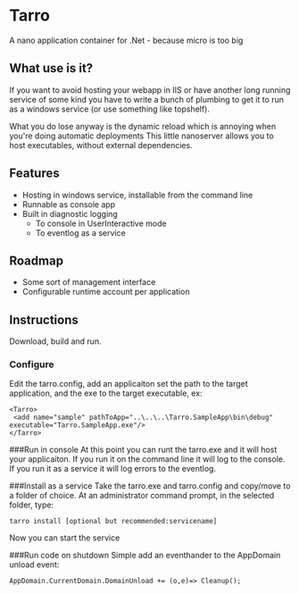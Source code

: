 # Tarro
A  nano application container for .Net - because micro is too big
## What use is it?
If you want to avoid hosting your webapp in IIS or have another long running service of some kind you have to write a bunch of plumbing to get it to run as a windows service (or use something like topshelf).

What you do lose anyway is the dynamic reload which is annoying when you're doing automatic deployments
This little nanoserver allows you to host executables, without external dependencies.

## Features
* Hosting in windows service, installable from the command line
* Runnable as console app
* Built in diagnostic logging
  * To console in UserInteractive mode
  * To eventlog as a service
  
## Roadmap
* Some sort of management interface
* Configurable runtime account per application

## Instructions
Download, build and run.
### Configure
Edit the tarro.config, add an applicaiton set the path to the target application, and the exe to the target executable, ex:

    <Tarro>
     <add name="sample" pathToApp="..\..\..\Tarro.SampleApp\bin\debug" executable="Tarro.SampleApp.exe"/>
    </Tarro>

###Run in console
At this point you can runt the tarro.exe and it will host your applicaiton. If you run it on the command line it will log to the console. If you run it as a service it will log errors to the eventlog.

###Install as a service
Take the tarro.exe and tarro.config and copy/move to a folder of choice.
At an administrator command prompt, in the selected folder, type:

    tarro install [optional but recommended:servicename]

Now you can start the service

###Run code on shutdown
Simple add an eventhander to the AppDomain unload event:

    AppDomain.CurrentDomain.DomainUnload += (o,e)=> Cleanup();

